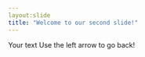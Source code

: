 ```yaml
---
layout:slide
title: "Welcome to our second slide!"
---
```

Your text
Use the left arrow to go back!